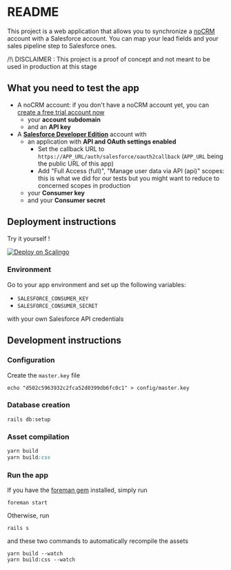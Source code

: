 # README

This project is a web application that allows you to synchronize a [noCRM](https://www.nocrm.io) account
with a Salesforce account. You can map your lead fields and your sales pipeline step
to Salesforce ones.

/!\ DISCLAIMER : This project is a proof of concept and not meant to be used in production at this stage

## What you need to test the app

- A noCRM account: if you don't have a noCRM account yet, you can [create a free trial account now](https://www.nocrm.io)
  - your **account subdomain**
  - and an **API key**
- A **[Salesforce Developer Edition](https://developer.salesforce.com/signup)** account with
  - an application with **API and OAuth settings enabled**
    - Set the callback URL to `https://APP_URL/auth/salesforce/oauth2callback` (`APP_URL` being the public URL of this app)
    - Add "Full Access (full)", "Manage user data via API (api)" scopes: this is what we did for our tests but you might want to reduce to concerned scopes
      in production
  - your **Consumer key**
  - and your **Consumer secret**

## Deployment instructions

Try it yourself !

[![Deploy on Scalingo](https://cdn.scalingo.com/deploy/button.svg)](https://my.scalingo.com/deploy?source=https://github.com/nocrm-io/salesforce-connector)

### Environment

Go to your app environment and set up the following variables:

- `SALESFORCE_CONSUMER_KEY`
- `SALESFORCE_CONSUMER_SECRET`

with your own Salesforce API credentials

## Development instructions

### Configuration

Create the `master.key` file

```
echo "d502c5963932c2fca52d0399db6fc0c1" > config/master.key
```

### Database creation

```
rails db:setup
```

###  Asset compilation
```ruby
yarn build
yarn build:css
```

### Run the app

If you have the [foreman gem](https://github.com/ddollar/foreman) installed, simply run

```
foreman start
```

Otherwise, run

```
rails s
```

and these two commands to automatically recompile the assets

```
yarn build --watch
yarn build:css --watch
```